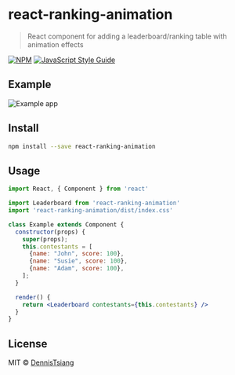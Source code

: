 # react-ranking-animation

> React component for adding a leaderboard/ranking table with animation effects

[![NPM](https://img.shields.io/npm/v/react-ranking-animation.svg)](https://www.npmjs.com/package/react-ranking-animation) [![JavaScript Style Guide](https://img.shields.io/badge/code_style-standard-brightgreen.svg)](https://standardjs.com)

## Example

![Example app](https://i.imgur.com/MYOTpA8.gif)

## Install

```bash
npm install --save react-ranking-animation
```

## Usage

```jsx
import React, { Component } from 'react'

import Leaderboard from 'react-ranking-animation'
import 'react-ranking-animation/dist/index.css'

class Example extends Component {
  constructor(props) {
    super(props);
    this.contestants = [
      {name: "John", score: 100},
      {name: "Susie", score: 100},
      {name: "Adam", score: 100},
    ];
  }

  render() {
    return <Leaderboard contestants={this.contestants} />
  }
}
```

## License

MIT © [DennisTsiang](https://github.com/DennisTsiang)
